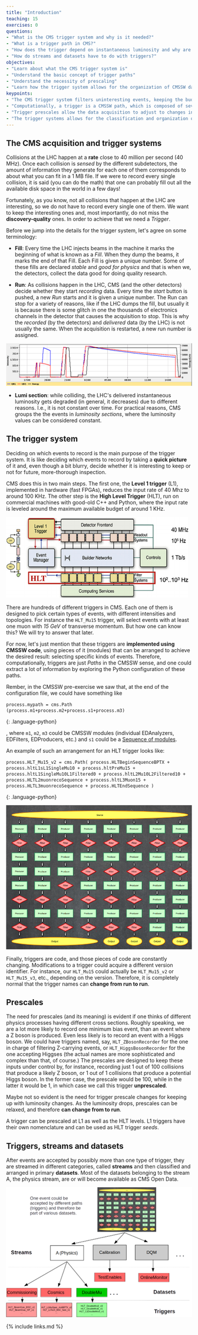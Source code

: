 ```yaml
---
title: "Introduction"
teaching: 15
exercises: 0
questions:
- "What is the CMS trigger system and why is it needed?"
- "What is a trigger path in CMS?"
- "How does the trigger depend on instantaneous luminosity and why are prescales necessary?"
- "How do streams and datasets have to do with triggers?"
objectives:
- "Learn about what the CMS trigger system is"
- "Understand the basic concept of trigger paths"
- "Understand the necessity of prescaling"
- "Learn how the trigger system allows for the organization of CMSSW data in streams and datasets."
keypoints:
- "The CMS trigger system filters uninteresting events, keeping the budget high for the flow of interesting data."
- "Computationally, a trigger is a CMSSW path, which is composed of several software modules."
- "Trigger prescales allow the data acquisition to adjust to changes in instantaneous luminosity while keeping the rate of incomming data under control"
- "The trigger systems allows for the classification and organization of datasets by physics objects of interest"
---
```


## The CMS acquisition and trigger systems

Collisions at the LHC happen at a **rate** close to 40 million per second (40 MHz).  Once each collision is *sensed* by the different subdetectors, the amount of information they generate for each one of them corresponds to about what you can fit in a 1 MB file.  If we were to record every single collision, it is said (you can do the math) that one can probably fill out all the available disk space in the world in a few days!  

Fortunately, as you know, not all collisions that happen at the LHC are interesting, so we do not have to record every single one of them.  We want to keep the interesting ones and, most importantly, do not miss the **discovery-quality** ones.  In order to achieve that we need a *Trigger*.

Before we jump into the details for the trigger system, let's agree on some terminology:

- **Fill**: Every time the LHC injects beams in the machine it marks the beginning of what is known as a *Fill*.  When they dump the beams, it marks the end of that Fill.  Each Fill is given a unique number.  Some of these fills are declared *stable* and *good for physics* and that is when we, the detectors, collect the data good for doing quality research.

- **Run**: As collisions happen in the LHC, CMS (and the other detectors) decide whether they start *recording* data.  Every time the *start* button is pushed, a new *Run* starts and it is given a unique number.  The Run can stop for a variety of reasons, like if the LHC dumps the fill, but usually it is because there is some glitch in one the thousands of electronics channels in the detector that causes the acquisition to stop.  This is why the *recorded* (by the detectors) and *delivered* data (by the LHC) is not usually the same.  When the acquisition is restarted, a new run number is assigned.

![Example of LHC fills](../fig/lhcfills.png)

- **Lumi section**: while colliding, the LHC's delivered instantaneous luminosity gets degraded (in general, it decreases) due to different reasons.  I.e., it is not constant over time.  For practical reasons, CMS groups the the events in *luminosity sections*, where the luminosity values can be considered constant.

## The trigger system

Deciding on which events to record is the main purpose of the trigger system.  It is like deciding which events to record by taking a **quick picture** of it and, even though a bit blurry, decide whether it is interesting to keep or not for future, more-thorough inspection.  

CMS does this in two main steps.   The first one, the **Level 1 trigger** (L1), implemented in hardware (fast FPGAs), reduces the input rate of 40 Mhz to around 100 KHz.  The other step is the **High Level Trigger** (HLT), run on commercial machines with good-old C++ and Python, where the input rate is leveled around the maximum available budget of around 1 KHz.

![](../fig/triggeroverview.png)

There are hundreds of different triggers in CMS.  Each one of them is designed to pick certain types of events, with different intensities and topologies.  For instance the `HLT_Mu15` trigger, will select events with at least one muon with *15 GeV* of transverse momentum.  But how one can know this?  We will try to answer that later.

For now, let's just mention that these triggers are **implemented using CMSSW code**, using pieces of it (modules) that can be arranged to achieve the desired result: selecting specific kinds of events.  Therefore, computationally, triggers are just *Paths* in the CMSSW sense, and one could extract a lot of information by exploring the Python configuration of these paths.

Rember, in the CMSSW pre-exercise we saw that, at the end of the configuration file, we could have something like

~~~
process.mypath = cms.Path (process.m1+process.m2+process.s1+process.m3)
~~~
{: .language-python}

, where `m1`, `m2`, `m3` could be CMSSW modules (individual EDAnalyzers, EDFilters, EDProducers, etc.) and `s1` could be a [Sequence of modules](https://twiki.cern.ch/twiki/bin/view/CMSPublic/SWGuideAboutPythonConfigFile#Module_sequences).

An example of such an arrangement for an HLT trigger looks like:

~~~
process.HLT_Mu15_v2 = cms.Path( process.HLTBeginSequenceBPTX + process.hltL1sL1SingleMu10 + process.hltPreMu15 + process.hltL1SingleMu10L1Filtered0 + process.hltL2Mu10L2Filtered10 + process.HLTL2muonrecoSequence + process.hltL3Muon15 + process.HLTL3muonrecoSequence + process.HLTEndSequence )
~~~
{: .language-python}

![](../fig/triggerpath.png)

Finally, triggers are code, and those pieces of code are constantly changing.  Modifications to a trigger could acquire a different version identifier.  For instance, our `HLT_Mu15` could actually be `HLT_Mu15_v2` or `HLT_Mu15_v3`, etc., depending on the version.  Therefore, it is completely normal that the trigger names can **change from run to run**.

## Prescales

The need for prescales (and its meaning) is evident if one thinks of different physics processes having different cross sections.  Roughly speaking, we are a lot more likely to record one minimum bias event, than an event where a Z boson is produced.  Even less likely is to record an event with a Higgs boson.  We could have triggers named, say, `HLT_ZBosonRecorder` for the one in charge of filtering Z-carrying events, or `HLT_HiggsBosonRecorder` for the one accepting Higgses (the actual names are more sophisticated and complex than that, of course.)   The prescales are designed to keep these inputs under control by, for instance, recording just 1 out of 100 collisions that produce a likely Z boson, or 1 out of 1 collisions that produce a potential Higgs boson.  In the former case, the prescale would be 100, while in the latter it would be 1, in which case we call this trigger **unprescaled**.

Maybe not so evident is the need for trigger prescale changes for keeping up with luminosity changes.  As the luminosity drops, prescales can be relaxed, and therefore **can change from to run**.

A trigger can be prescaled at L1 as well as the HLT levels.  L1 triggers have their own nomenclature and can be used as HLT trigger *seeds*.



## Triggers, streams and datasets

After events are accepted by possibly more than one type of trigger, they are streamed in different categories, called **streams** and then classified and arranged in primary **datasets**.  Most of the datasets belonging to the stream A, the physics stream, are or will become available as CMS Open Data.

![](../fig/streams.png)






{% include links.md %}
